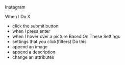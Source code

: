 Instagram

When I Do X
- click the submit button
- when I press enter
- when I hover over a picture
Based On These Settings
- settings that you click(filters)
Do this
- append an image
- append a description
- change an attributes

